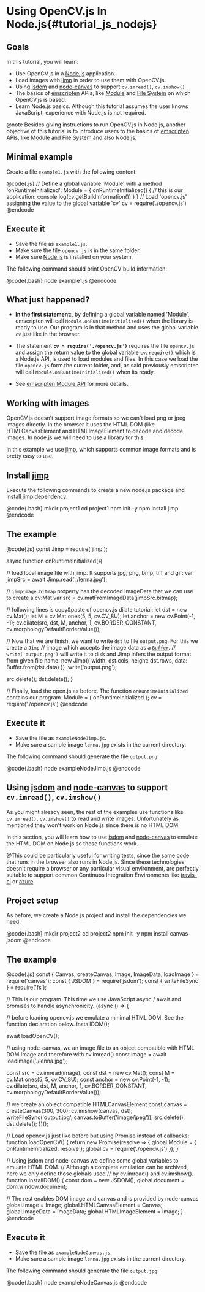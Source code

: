 Using OpenCV.js In Node.js{#tutorial_js_nodejs}
===============================

Goals
-----

In this tutorial, you will learn:

-   Use OpenCV.js in a [Node.js](https://nodejs.org) application. 
-   Load images with [jimp](https://www.npmjs.com/package/jimp) in order to use them with OpenCV.js.
-   Using [jsdom](https://www.npmjs.com/package/canvas) and [node-canvas](https://www.npmjs.com/package/canvas) to support `cv.imread()`, `cv.imshow()`
-   The basics of [emscripten](https://emscripten.org/) APIs, like [Module](https://emscripten.org/docs/api_reference/module.html) and [File System](https://emscripten.org/docs/api_reference/Filesystem-API.html) on which OpenCV.js is based.
-   Learn Node.js basics. Although this tutorial assumes the user knows JavaScript, experience with Node.js is not required.

@note Besides giving instructions to run OpenCV.js in Node.js, another objective of this tutorial is to introduce users to the basics of [emscripten](https://emscripten.org/) APIs, like [Module](https://emscripten.org/docs/api_reference/module.html) and [File System](https://emscripten.org/docs/api_reference/Filesystem-API.html) and also Node.js.

Minimal example
-----------------------------

Create a file `example1.js` with the following content: 

@code{.js}
// Define a global variable 'Module' with a method 'onRuntimeInitialized':
Module = {
  onRuntimeInitialized() {
    // this is our application:
    console.log(cv.getBuildInformation())
  }
}
// Load 'opencv.js' assigning the value to the global variable 'cv'
cv = require('./opencv.js')
@endcode

Execute it
----

-   Save the file as `example1.js`.
-   Make sure the file `opencv.js` is in the same folder.
-   Make sure [Node.js](https://nodejs.org) is installed on your system.

The following command should print OpenCV build information:

@code{.bash}
node example1.js
@endcode

What just happened?
----

 * **In the first statement**:, by defining a global variable named 'Module', emscripten will call `Module.onRuntimeInitialized()` when the library is ready to use. Our program is in that method and uses the global variable `cv` just like in the browser.
 
 * The statement **`cv = require('./opencv.js')`** requires the file `opencv.js` and assign the return value to the global variable `cv`. `require()` which is a Node.js API, is used to load modules and files. In this case we load the file `opencv.js` form the current folder, and, as said previously emscripten will call `Module.onRuntimeInitialized()` when its ready.

 * See [emscripten Module API](https://emscripten.org/docs/api_reference/module.html) for more details.

Working with images
-----------------------------

OpenCV.js doesn't support image formats so we can't load png or jpeg images directly. In the browser it uses the HTML DOM (like HTMLCanvasElement and HTMLImageElement to decode and decode images. In node.js we will need to use a library for this.

In this example we use [jimp](https://www.npmjs.com/package/jimp), which supports common image formats and is pretty easy to use.

Install [jimp](https://www.npmjs.com/package/jimp)
----

Execute the following commands to create a new node.js package and install [jimp](https://www.npmjs.com/package/jimp) dependency:

@code{.bash}
mkdir project1
cd project1
npm init -y
npm install jimp
@endcode

The example
----

@code{.js}
const Jimp = require('jimp');

async function onRuntimeInitialized(){

  // load local image file with jimp. It supports jpg, png, bmp, tiff and gif:
  var jimpSrc = await Jimp.read('./lenna.jpg');

  // `jimpImage.bitmap` property has the decoded ImageData that we can use to create a cv:Mat
  var src = cv.matFromImageData(jimpSrc.bitmap);

  // following lines is copy&paste of opencv.js dilate tutorial:
  let dst = new cv.Mat();
  let M = cv.Mat.ones(5, 5, cv.CV_8U);
  let anchor = new cv.Point(-1, -1);
  cv.dilate(src, dst, M, anchor, 1, cv.BORDER_CONSTANT, cv.morphologyDefaultBorderValue());

  // Now that we are finish, we want to write `dst` to file `output.png`. For this we create a `Jimp`
  // image which accepts the image data as a [`Buffer`](https://nodejs.org/docs/latest-v10.x/api/buffer.html). 
  // `write('output.png')` will write it to disk and Jimp infers the output format from given file name:
  new Jimp({
    width: dst.cols,
    height: dst.rows,
    data: Buffer.from(dst.data)
  })
  .write('output.png');

  src.delete();
  dst.delete();
}

// Finally, load the open.js as before. The function `onRuntimeInitialized` contains our program.
Module = {
  onRuntimeInitialized
};
cv = require('./opencv.js')
@endcode

Execute it
----

-   Save the file as `exampleNodeJimp.js`.
-   Make sure a sample image `lenna.jpg` exists in the current directory.

The following command should generate the file `output.png`:

@code{.bash}
node exampleNodeJimp.js
@endcode


Using [jsdom](https://www.npmjs.com/package/canvas) and [node-canvas](https://www.npmjs.com/package/canvas) to support `cv.imread()`, `cv.imshow()`
-----------------------------

As you might already seen, the rest of the examples use functions like `cv.imread()`, `cv.imshow()` to read and write images. Unfortunately as mentioned they won't work on Node.js since there is no HTML DOM.

In this section, you will learn how to use [jsdom](https://www.npmjs.com/package/canvas) and [node-canvas](https://www.npmjs.com/package/canvas)  to emulate the HTML DOM on Node.js so those functions work. 

@This could be particularly useful for writing tests, since the same code that runs in the browser also runs in Node.js. Since these technologies doesn't require a browser or any particular visual environment, are perfectly suitable to support common Continuos Integration Environments like [travis-ci](https://travis-ci.org) or [azure](https://dev.azure.com).

Project setup
----

As before, we create a Node.js project and install the dependencies we need:

@code{.bash}
mkdir project2
cd project2
npm init -y
npm install canvas jsdom
@endcode

The example
----

@code{.js}
const { Canvas, createCanvas, Image, ImageData, loadImage } = require('canvas');
const { JSDOM } = require('jsdom');
const { writeFileSync } = require('fs');

// This is our program. This time we use JavaScript async / await and promises to handle asynchronicity.
(async () => {

  // before loading opencv.js we emulate a minimal HTML DOM. See the function declaration below.
  installDOM();

  await loadOpenCV();
  
  // using node-canvas, we an image file to an object compatible with HTML DOM Image and therefore with cv.imread()
  const image = await loadImage('./lenna.jpg');

  const src = cv.imread(image);
  const dst = new cv.Mat();
  const M = cv.Mat.ones(5, 5, cv.CV_8U);
  const anchor = new cv.Point(-1, -1);
  cv.dilate(src, dst, M, anchor, 1, cv.BORDER_CONSTANT, cv.morphologyDefaultBorderValue());

  // we create an object compatible HTMLCanvasElement
  const canvas = createCanvas(300, 300);
  cv.imshow(canvas, dst);
  writeFileSync('output.jpg', canvas.toBuffer('image/jpeg'));
  src.delete();
  dst.delete();
})();

// Load opencv.js just like before but using Promise instead of callbacks:
function loadOpenCV() {
  return new Promise(resolve => {
    global.Module = {
      onRuntimeInitialized: resolve
    };
    global.cv = require('./opencv.js')
  });
}

// Using jsdom and node-canvas we define some global variables to emulate HTML DOM.
// Although a complete emulation can be archived, here we only define those globals used 
// by cv.imread() and cv.imshow(). 
function installDOM() {
  const dom = new JSDOM();
  global.document = dom.window.document;
  
  // The rest enables DOM image and canvas and is provided by node-canvas
  global.Image = Image;
  global.HTMLCanvasElement = Canvas;
  global.ImageData = ImageData;
  global.HTMLImageElement = Image;
}
@endcode

Execute it
----

-   Save the file as `exampleNodeCanvas.js`.
-   Make sure a sample image `lenna.jpg` exists in the current directory.

The following command should generate the file `output.jpg`:

@code{.bash}
node exampleNodeCanvas.js
@endcode